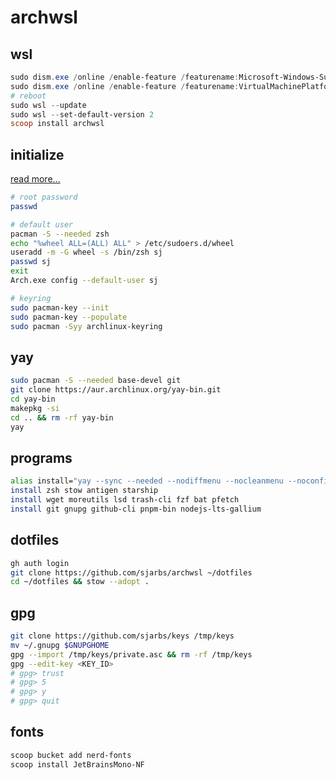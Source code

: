# archwsl

## wsl

```powershell
sudo dism.exe /online /enable-feature /featurename:Microsoft-Windows-Subsystem-Linux /all /norestart
sudo dism.exe /online /enable-feature /featurename:VirtualMachinePlatform /all /norestart
# reboot
sudo wsl --update
sudo wsl --set-default-version 2
scoop install archwsl
```

## initialize

[read more...](https://wsldl-pg.github.io/ArchW-docs/How-to-Setup/)

```sh
# root password
passwd

# default user
pacman -S --needed zsh
echo "%wheel ALL=(ALL) ALL" > /etc/sudoers.d/wheel
useradd -m -G wheel -s /bin/zsh sj
passwd sj
exit
Arch.exe config --default-user sj

# keyring
sudo pacman-key --init
sudo pacman-key --populate
sudo pacman -Syy archlinux-keyring
```

## yay

```sh
sudo pacman -S --needed base-devel git
git clone https://aur.archlinux.org/yay-bin.git
cd yay-bin
makepkg -si
cd .. && rm -rf yay-bin
yay
```

## programs

```sh
alias install="yay --sync --needed --nodiffmenu --nocleanmenu --noconfirm"
install zsh stow antigen starship
install wget moreutils lsd trash-cli fzf bat pfetch
install git gnupg github-cli pnpm-bin nodejs-lts-gallium
```

## dotfiles

```sh
gh auth login
git clone https://github.com/sjarbs/archwsl ~/dotfiles
cd ~/dotfiles && stow --adopt .
```

## gpg

```sh
git clone https://github.com/sjarbs/keys /tmp/keys
mv ~/.gnupg $GNUPGHOME
gpg --import /tmp/keys/private.asc && rm -rf /tmp/keys
gpg --edit-key <KEY_ID>
# gpg> trust
# gpg> 5
# gpg> y
# gpg> quit
```

## fonts

```powershell
scoop bucket add nerd-fonts
scoop install JetBrainsMono-NF
```
